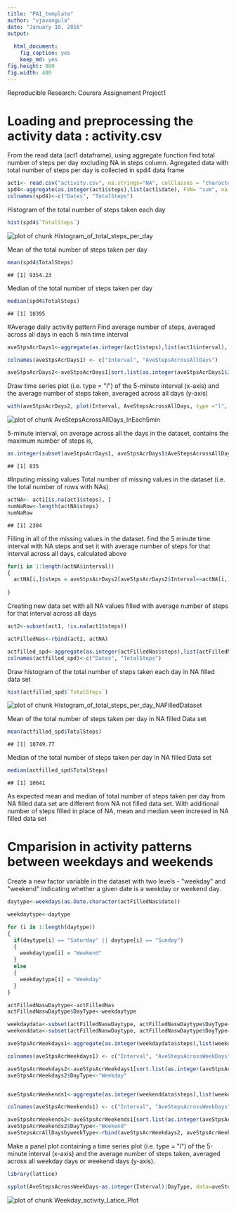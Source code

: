 ```yaml
---
title: "PA1_template"
author: "vjavangula"
date: "January 10, 2016"
output: 
 
  html_document: 
    fig_caption: yes
    keep_md: yes
fig.height: 800
fig.width: 400
---
```

Reproducible Research: Courera Assignement Project1

# Loading and preprocessing the activity data : activity.csv
From the read data (act1 dataframe), using aggregate function find total number of steps per day excluding NA in steps column. 
Agregated data with total number of steps per day is collected in spd4 data frame


```r
act1<- read.csv("activity.csv", na.strings="NA", colClasses = "character")
spd4<-aggregate(as.integer(act1$steps),list(act1$date), FUN= "sum", na.rm=TRUE)
colnames(spd4)<-c("Dates", "TotalSteps")
```
Histogram of the total number of steps taken each day


```r
hist(spd4$`TotalSteps`)
```

![plot of chunk Histogram_of_total_steps_per_day](figure/Histogram_of_total_steps_per_day-1.png) 

Mean of the total number of steps taken per day 


```r
mean(spd4$TotalSteps)
```

```
## [1] 9354.23
```

Median of the total number of steps taken per day


```r
median(spd4$TotalSteps)
```

```
## [1] 10395
```

#Average daily activity pattern
Find average number of steps, averaged across all days in each 5 min time interval


```r
aveStpsAcrDays1<-aggregate(as.integer(act1$steps),list(act1$interval), FUN= "mean", na.rm=TRUE)

colnames(aveStpsAcrDays1) <- c("Interval", "AveStepsAcrossAllDays")

aveStpsAcrDays2<-aveStpsAcrDays1[sort.list(as.integer(aveStpsAcrDays1$Interval)),]
```
Draw time series plot (i.e. type = "l") of the 5-minute interval (x-axis) and the average number of steps taken, averaged across all days (y-axis)
 

```r
with(aveStpsAcrDays2, plot(Interval, AveStepsAcrossAllDays, type ="l", col="blue"))
```

![plot of chunk AveStepsAcrossAllDays_InEach5min](figure/AveStepsAcrossAllDays_InEach5min-1.png) 

5-minute interval, on average across all the days in the dataset, contains the maximum number of steps is,


```r
as.integer(subset(aveStpsAcrDays1, aveStpsAcrDays1$AveStepsAcrossAllDays == max(aveStpsAcrDays1$AveStepsAcrossAllDays))$Interval)
```

```
## [1] 835
```

#Inputing missing values
Total number of missing values in the dataset (i.e. the total number of rows with NAs)


```r
actNA<- act1[is.na(act1$steps), ]
numNaRow<-length(actNA$steps)
numNaRow
```

```
## [1] 2304
```
Filling in all of the missing values in the dataset. find the 5 minute time interval with NA steps and set it with average number of steps for that interval across all days, calculated above


```r
for(i in 1:length(actNA$interval))
{
  actNA[i,]$steps = aveStpsAcrDays2[aveStpsAcrDays2$Interval==actNA[i,]$interval,]$AveStepsAcrossAllDays
  
}
```
Creating new data set with all NA values filled with average number of steps for that interval across all days

```r
act2<-subset(act1, !is.na(act1$steps))

actFilledNas<-rbind(act2, actNA)

actfilled_spd<-aggregate(as.integer(actFilledNas$steps),list(actFilledNas$date), FUN= "sum", na.rm=TRUE)
colnames(actfilled_spd)<-c("Dates", "TotalSteps")
```
Draw histogram of the total number of steps taken each day in NA filled data set


```r
hist(actfilled_spd$`TotalSteps`)
```

![plot of chunk Histogram_of_total_steps_per_day_NAFilledDataset](figure/Histogram_of_total_steps_per_day_NAFilledDataset-1.png) 

Mean of the total number of steps taken per day in NA filled Data set


```r
mean(actfilled_spd$TotalSteps)
```

```
## [1] 10749.77
```

Median of the total number of steps taken per day in NA filled Data set


```r
median(actfilled_spd$TotalSteps)
```

```
## [1] 10641
```
As expected mean and median of total number of steps taken per day from NA filled data set are different from NA not filled data set. With additional number of steps  filled in place of NA, mean and median seen incresed in NA filled data set

# Cmparision in activity patterns between weekdays and weekends

Create a new factor variable in the dataset with two levels - "weekday" and "weekend" indicating whether a given date is a weekday or weekend day.


```r
daytype<-weekdays(as.Date.character(actFilledNas$date))

weekdaytype<-daytype

for (i in 1:length(daytype))
{
  if(daytype[i] == "Saturday" || daytype[i] == "Sunday")
  {
    weekdaytype[i] = "Weekend"
  }
  else
  {
    weekdaytype[i] = "Weekday"
  }
}

actFilledNaswDaytype<-actFilledNas
actFilledNaswDaytype$DayType<-weekdaytype

weekdaydata<-subset(actFilledNaswDaytype, actFilledNaswDaytype$DayType=="Weekday")
weekenddata<-subset(actFilledNaswDaytype, actFilledNaswDaytype$DayType=="Weekend")

aveStpsAcrWeekdays1<-aggregate(as.integer(weekdaydata$steps),list(weekdaydata$interval), FUN= "mean", na.rm=TRUE)

colnames(aveStpsAcrWeekdays1) <- c("Interval", "AveStepsAcrossWeekDays")

aveStpsAcrWeekdays2<-aveStpsAcrWeekdays1[sort.list(as.integer(aveStpsAcrWeekdays1$Interval)),]
aveStpsAcrWeekdays2$DayType<-"Weekday"


aveStpsAcrWeekends1<-aggregate(as.integer(weekenddata$steps),list(weekenddata$interval), FUN= "mean", na.rm=TRUE)

colnames(aveStpsAcrWeekends1) <- c("Interval", "AveStepsAcrossWeekDays")

aveStpsAcrWeekends2<-aveStpsAcrWeekends1[sort.list(as.integer(aveStpsAcrWeekends1$Interval)),]
aveStpsAcrWeekends2$DayType<-"Weekend"
aveStepsAcrAllDaysbyweekType<-rbind(aveStpsAcrWeekdays2, aveStpsAcrWeekends2)
```
Make a panel plot containing a time series plot (i.e. type = "l") of the 5-minute interval (x-axis) and the average number of steps taken, averaged across all weekday days or weekend days (y-axis).  


```r
library(lattice)

xyplot(AveStepsAcrossWeekDays~as.integer(Interval)|DayType, data=aveStepsAcrAllDaysbyweekType, layout = c(1, 2), type="l", col=c("red"))
```

![plot of chunk Weekday_activity_Latice_Plot](figure/Weekday_activity_Latice_Plot-1.png) 

